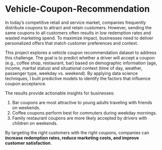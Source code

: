 # Vehicle-Coupon-Recommendation

In today’s competitive retail and service market, companies frequently distribute coupons to attract and retain customers. However, sending the same coupons to all customers often results in low redemption rates and wasted marketing spend. To maximize impact, businesses need to deliver personalized offers that match customer preferences and context.

This project explores a vehicle coupon recommendation dataset to address this challenge. The goal is to predict whether a driver will accept a coupon (e.g., coffee shop, restaurant, bar) based on demographic information (age, income, marital status) and situational context (time of day, weather, passenger type, weekday vs. weekend). By applying data science techniques, I built predictive models to identify the factors that influence coupon acceptance.

The results provide actionable insights for businesses:

1. Bar coupons are most attractive to young adults traveling with friends on weekends.
2. Coffee coupons perform best for commuters during weekday mornings.
3. Family restaurant coupons are more likely accepted by drivers with children on weekends.

By targeting the right customers with the right coupons, companies can **increase redemption rates, reduce marketing costs, and improve customer satisfaction**.
